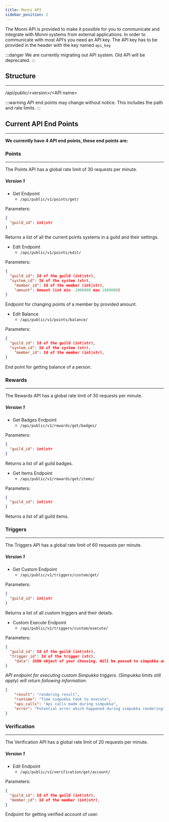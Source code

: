 ```yaml
---
title: Monni API
sidebar_position: 2
---
```


The Monni API is provided to make it possible for you to communicate and integrate with Monni systems from external applications. In order to communicate with most API’s you need an API key. The API key has to be provided in the header with the key named `api_key`

:::danger
We are currently migrating out API system. Old API will be deprecated.
:::

## Structure
---
/api/public/\<version>/\<API name>


:::warning
API end points may change without notice. This includes the path and rate limits.
:::

## Current API End Points
---
**We currently have 4 API end points, these end points are:**

### Points
---
The Points API has a global rate limit of 30 requests per minute.

##### Version 1

- Get Endpoint
	- `/api/public/v1/points/get/`

Parameters:
```json
{
  "guild_id": int|str
}
```

Returns a list of all the current points systems in a guild and their settings.

- Edit Endpoint
	- `/api/public/v1/points/edit/`

Parameters:
```json
{
  "guild_id": Id of the guild (int|str),
  "system_id": Id of the system (str),
    "member_id": Id of the member (int|str),
    "amount": Amount (int min -1000000 max 1000000)
}
```

Endpoint for changing points of a member by provided amount.

- Edit Balance
	- `/api/public/v1/points/balance/`

Parameters:
```json
{
  "guild_id": Id of the guild (int|str),
  "system_id": Id of the system (str),
    "member_id": Id of the member (int|str),
}
```

End point for getting balance of a person.

### Rewards
---
The Rewards API has a global rate limit of 30 requests per minute.

##### Version 1

- Get Badges Endpoint
	- `/api/public/v1/rewards/get/badges/`

Parameters:
```json
{
  "guild_id": int|str
}
```

Returns a list of all guild badges.

- Get Items Endpoint
	- `/api/public/v1/rewards/get/items/`

Parameters:
```json
{
  "guild_id": int|str
}
```

Returns a list of all guild items.

### Triggers
---
The Triggers API has a global rate limit of 60 requests per minute.

##### Version 1

- Get Custom Endpoint
	- `/api/public/v1/triggers/custom/get/`

Parameters:
```json
{
  "guild_id": int|str
}
```

Returns a list of all custom triggers and their details.

- Custom Execute Endpoint
	- `/api/public/v1/triggers/custom/execute/`

Parameters:
```json
{
  "guild_id": Id of the guild (int|str),
  "trigger_id": Id of the trigger (str),
    "data": JSON object of your choosing. Will be passed to simpukka and can be accessed.,
}
```

_API endpoint for executing custom Simpukka triggers. (Simpukka limits still apply) will return following information:_
```json
{
    "result": "rendering result",
    "runtime": "Time simpukka took to execute",
    "api_calls": "Api calls made during simpukka",
    "error": "Potential error which happened during simpukka rendering"
}
```

### Verification
---
The Verification API has a global rate limit of 20 requests per minute.

##### Version 1

- Edit Endpoint
	- `/api/public/v1/verification/get/account/`

Parameters:
```json
{
  "guild_id": Id of the guild (int|str),
  "member_id": Id of the member (int|str),
}
```

Endpoint for getting verified account of user.